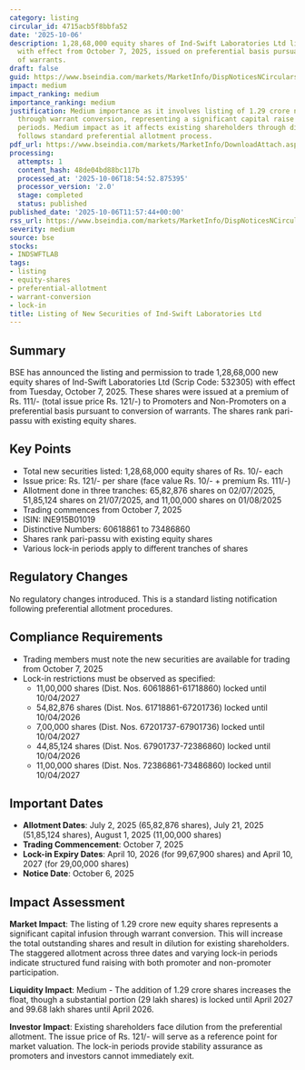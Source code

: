```yaml
---
category: listing
circular_id: 4715acb5f8bbfa52
date: '2025-10-06'
description: 1,28,68,000 equity shares of Ind-Swift Laboratories Ltd listed on BSE
  with effect from October 7, 2025, issued on preferential basis pursuant to conversion
  of warrants.
draft: false
guid: https://www.bseindia.com/markets/MarketInfo/DispNoticesNCirculars.aspx?Noticeid={9A3D16DC-32E1-4776-84C1-E257A2F010F4}&noticeno=20251006-28&dt=10/06/2025&icount=28&totcount=69&flag=0
impact: medium
impact_ranking: medium
importance_ranking: medium
justification: Medium importance as it involves listing of 1.29 crore new equity shares
  through warrant conversion, representing a significant capital raise with lock-in
  periods. Medium impact as it affects existing shareholders through dilution but
  follows standard preferential allotment process.
pdf_url: https://www.bseindia.com/markets/MarketInfo/DownloadAttach.aspx?id=20251006-28&attachedId=
processing:
  attempts: 1
  content_hash: 48de04bd88bc117b
  processed_at: '2025-10-06T18:54:52.875395'
  processor_version: '2.0'
  stage: completed
  status: published
published_date: '2025-10-06T11:57:44+00:00'
rss_url: https://www.bseindia.com/markets/MarketInfo/DispNoticesNCirculars.aspx?Noticeid={9A3D16DC-32E1-4776-84C1-E257A2F010F4}&noticeno=20251006-28&dt=10/06/2025&icount=28&totcount=69&flag=0
severity: medium
source: bse
stocks:
- INDSWFTLAB
tags:
- listing
- equity-shares
- preferential-allotment
- warrant-conversion
- lock-in
title: Listing of New Securities of Ind-Swift Laboratories Ltd
---
```


## Summary

BSE has announced the listing and permission to trade 1,28,68,000 new equity shares of Ind-Swift Laboratories Ltd (Scrip Code: 532305) with effect from Tuesday, October 7, 2025. These shares were issued at a premium of Rs. 111/- (total issue price Rs. 121/-) to Promoters and Non-Promoters on a preferential basis pursuant to conversion of warrants. The shares rank pari-passu with existing equity shares.

## Key Points

- Total new securities listed: 1,28,68,000 equity shares of Rs. 10/- each
- Issue price: Rs. 121/- per share (face value Rs. 10/- + premium Rs. 111/-)
- Allotment done in three tranches: 65,82,876 shares on 02/07/2025, 51,85,124 shares on 21/07/2025, and 11,00,000 shares on 01/08/2025
- Trading commences from October 7, 2025
- ISIN: INE915B01019
- Distinctive Numbers: 60618861 to 73486860
- Shares rank pari-passu with existing equity shares
- Various lock-in periods apply to different tranches of shares

## Regulatory Changes

No regulatory changes introduced. This is a standard listing notification following preferential allotment procedures.

## Compliance Requirements

- Trading members must note the new securities are available for trading from October 7, 2025
- Lock-in restrictions must be observed as specified:
  - 11,00,000 shares (Dist. Nos. 60618861-61718860) locked until 10/04/2027
  - 54,82,876 shares (Dist. Nos. 61718861-67201736) locked until 10/04/2026
  - 7,00,000 shares (Dist. Nos. 67201737-67901736) locked until 10/04/2027
  - 44,85,124 shares (Dist. Nos. 67901737-72386860) locked until 10/04/2026
  - 11,00,000 shares (Dist. Nos. 72386861-73486860) locked until 10/04/2027

## Important Dates

- **Allotment Dates**: July 2, 2025 (65,82,876 shares), July 21, 2025 (51,85,124 shares), August 1, 2025 (11,00,000 shares)
- **Trading Commencement**: October 7, 2025
- **Lock-in Expiry Dates**: April 10, 2026 (for 99,67,900 shares) and April 10, 2027 (for 29,00,000 shares)
- **Notice Date**: October 6, 2025

## Impact Assessment

**Market Impact**: The listing of 1.29 crore new equity shares represents a significant capital infusion through warrant conversion. This will increase the total outstanding shares and result in dilution for existing shareholders. The staggered allotment across three dates and varying lock-in periods indicate structured fund raising with both promoter and non-promoter participation.

**Liquidity Impact**: Medium - The addition of 1.29 crore shares increases the float, though a substantial portion (29 lakh shares) is locked until April 2027 and 99.68 lakh shares until April 2026.

**Investor Impact**: Existing shareholders face dilution from the preferential allotment. The issue price of Rs. 121/- will serve as a reference point for market valuation. The lock-in periods provide stability assurance as promoters and investors cannot immediately exit.